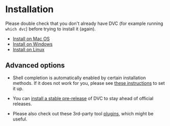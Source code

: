 # Installation

Please double check that you don't already have DVC (for example running
`which dvc`) before trying to install it (again).

- [Install on Mac OS](/doc/install/macos)
- [Install on Windows](/doc/install/windows)
- [Install on Linux](/doc/install/linux)

## Advanced options

- Shell completion is automatically enabled by certain installation methods. If
  it does not work for you, please see
  [these instructions](/doc/install/completion) to set it up.

- You can [install a stable pre-release](/doc/install/pre-release) of DVC to
  stay ahead of official releases.

- Please also check out these 3rd-party tool
  [plugins](/doc/user-guide/install/plugins), which might be useful.
